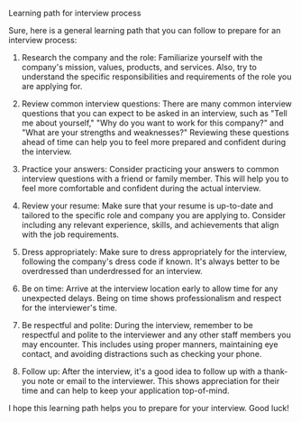 
Learning path for interview process

Sure, here is a general learning path that you can follow to prepare for an interview process:

1.  Research the company and the role: Familiarize yourself with the company's mission, values, products, and services. Also, try to understand the specific responsibilities and requirements of the role you are applying for.
    
2.  Review common interview questions: There are many common interview questions that you can expect to be asked in an interview, such as "Tell me about yourself," "Why do you want to work for this company?" and "What are your strengths and weaknesses?" Reviewing these questions ahead of time can help you to feel more prepared and confident during the interview.
    
3.  Practice your answers: Consider practicing your answers to common interview questions with a friend or family member. This will help you to feel more comfortable and confident during the actual interview.
    
4.  Review your resume: Make sure that your resume is up-to-date and tailored to the specific role and company you are applying to. Consider including any relevant experience, skills, and achievements that align with the job requirements.
    
5.  Dress appropriately: Make sure to dress appropriately for the interview, following the company's dress code if known. It's always better to be overdressed than underdressed for an interview.
    
6.  Be on time: Arrive at the interview location early to allow time for any unexpected delays. Being on time shows professionalism and respect for the interviewer's time.
    
7.  Be respectful and polite: During the interview, remember to be respectful and polite to the interviewer and any other staff members you may encounter. This includes using proper manners, maintaining eye contact, and avoiding distractions such as checking your phone.
    
8.  Follow up: After the interview, it's a good idea to follow up with a thank-you note or email to the interviewer. This shows appreciation for their time and can help to keep your application top-of-mind.
    

I hope this learning path helps you to prepare for your interview. Good luck!